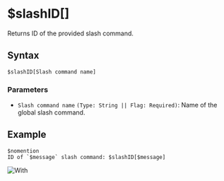 # $slashID[]
Returns ID of the provided slash command.

## Syntax
```
$slashID[Slash command name]
```

### Parameters 
- `Slash command name` `(Type: String || Flag: Required)`: Name of the global slash command.

## Example
```
$nomention
ID of `$message` slash command: $slashID[$message]
```
![With](https://user-images.githubusercontent.com/70456337/191593196-6ec89d57-a84c-47d8-b982-63aa3471b40d.png)
 
